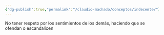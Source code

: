 ```yaml
---
{"dg-publish":true,"permalink":"/claudio-machado/conceptos/indecente/"}
---
```


No tener respeto por los sentimientos de los demás, haciendo que se ofendan o escandalicen 
